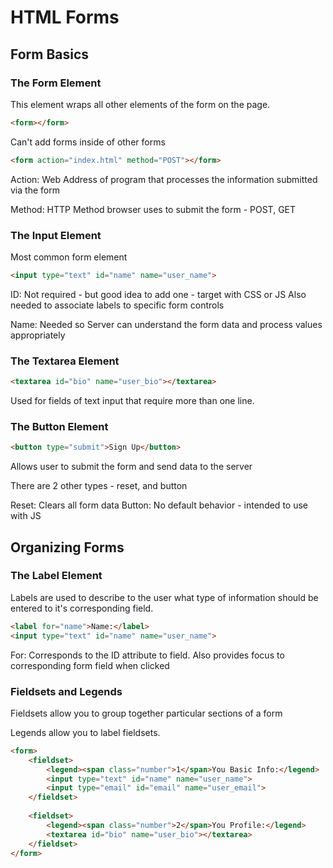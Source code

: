 # HTML Forms

## Form Basics

### The Form Element

This element wraps all other elements of the form on the page.

```html
<form></form>
```

Can't add forms inside of other forms

```html
<form action="index.html" method="POST"></form>
```

Action: Web Address of program that processes the information submitted via the form

Method: HTTP Method browser uses to submit the form - POST, GET

### The Input Element

Most common form element

```html
<input type="text" id="name" name="user_name">
```

ID: Not required - but good idea to add one - target with CSS or JS
Also needed to associate labels to specific form controls

Name: Needed so Server can understand the form data and process values appropriately

### The Textarea Element

```html
<textarea id="bio" name="user_bio"></textarea>
```

Used for fields of text input that require more than one line.

### The Button Element

```html
<button type="submit">Sign Up</button>
```

Allows user to submit the form and send data to the server

There are 2 other types - reset, and button

Reset: Clears all form data
Button: No default behavior - intended to use with JS

## Organizing Forms

### The Label Element

Labels are used to describe to the user what type of information should be entered
to it's corresponding field.

```html
<label for="name">Name:</label>
<input type="text" id="name" name="user_name">
```

For: Corresponds to the ID attribute to field. Also provides focus to corresponding
form field when clicked

### Fieldsets and Legends

Fieldsets allow you to group together particular sections of a form

Legends allow you to label fieldsets.

```html
<form>
    <fieldset>
        <legend><span class="number">1</span>You Basic Info:</legend>
        <input type="text" id="name" name="user_name">
        <input type="email" id="email" name="user_email">
    </fieldset>
    
    <fieldset>
        <legend><span class="number">2</span>You Profile:</legend>
        <textarea id="bio" name="user_bio"></textarea>
    </fieldset>
</form>
```


